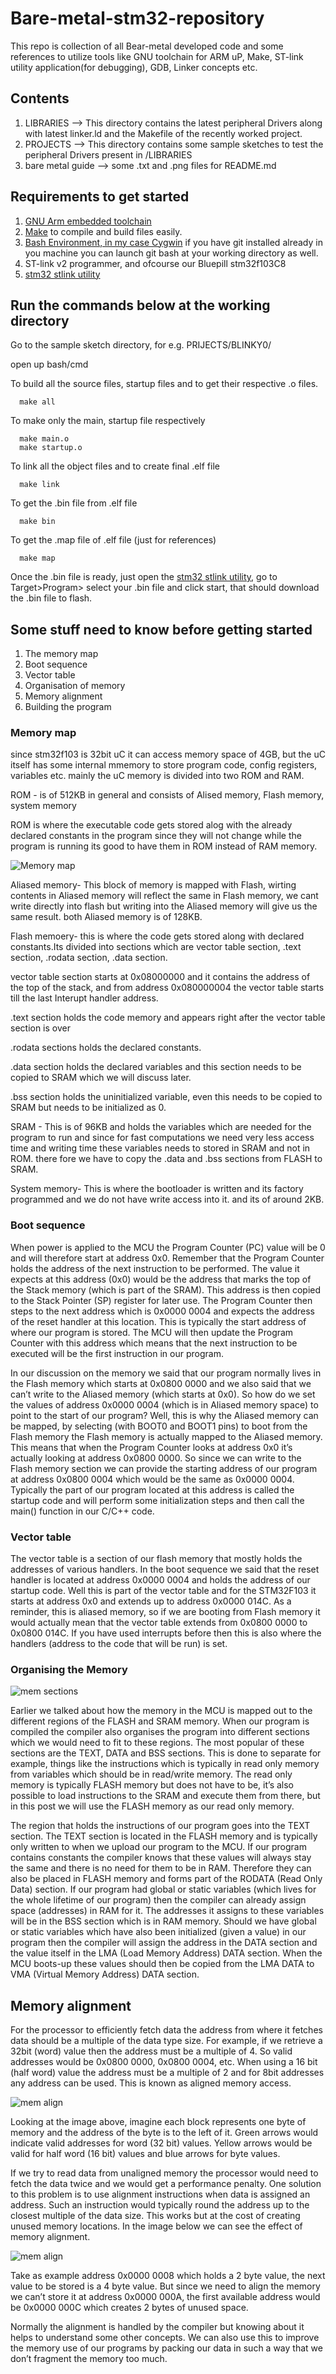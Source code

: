 # Bare-metal-stm32-repository
This repo is collection of all Bear-metal developed code and some references to utilize tools like GNU toolchain for ARM uP, Make, ST-link utility application(for debugging), GDB, Linker concepts etc.

## Contents
1. LIBRARIES         --> This directory contains the latest peripheral Drivers along with latest linker.ld and the Makefile of the recently worked project.
2. PROJECTS          --> This directory contains some sample sketches to test the peripheral Drivers present in /LIBRARIES
3. bare metal guide  --> some .txt and .png files for README.md 

## Requirements to get started
1. [GNU Arm embedded toolchain](https://developer.arm.com/tools-and-software/open-source-software/developer-tools/gnu-toolchain/gnu-rm/downloads)
2. [Make](http://gnuwin32.sourceforge.net/packages/make.htm) to compile and build files easily.
3. [Bash Environment, in my case Cygwin](https://cygwin.com/install.html) if you have git installed already in you machine you can launch git bash at your working directory as well.
4. ST-link v2 programmer, and ofcourse our Bluepill stm32f103C8
5. [stm32 stlink utility](https://www.st.com/en/development-tools/stsw-link004.html)


## Run the commands below at the working directory

Go to the sample sketch directory, for e.g. PRIJECTS/BLINKY0/ 

open up bash/cmd 

To build all the source files, startup files and to get their respective .o files.

      make all 

To make only the main, startup file respectively

      make main.o 
      make startup.o
 
To link all the object files and to create final .elf file

      make link
      
To get the .bin file from .elf file 

      make bin

      
To get the .map file of .elf file (just for references)

      make map
      
Once the .bin file is ready, just open the [stm32 stlink utility](https://www.st.com/en/development-tools/stsw-link004.html), go to Target>Program> select your .bin file and click start, that should download the .bin file to flash.
      
  
## Some stuff need to know before getting started

1. The memory map
2. Boot sequence
3. Vector table
4. Organisation of memory
5. Memory alignment
6. Building the program

### Memory map

since stm32f103 is 32bit uC it can access memory space of 4GB, but the uC itself has some internal mmemory to store program code, config registers, variables etc.
mainly the uC memory is divided into two ROM and RAM.

ROM - is of 512KB in general and consists of Alised memory, Flash memory, system memory

ROM is where the executable code gets stored alog with the already declared constants in the program since they will not change while the program is running its good to have them in ROM instead of RAM memory.

![Memory map](https://github.com/yasirfaizahmed/Bare-metal-stm32-repository/blob/master/Bear-metal%20guide/MemoryMap.png)



Aliased memory- This block of memory is mapped with Flash, wirting contents in Aliased memory will reflect the same in Flash memory, we cant write directly into flash but writing into the Aliased memory will give us the same result. both Aliased memory is of 128KB.

Flash memoery- this is where the code gets stored along with declared constants.Its divided into sections which are vector table section, .text section, .rodata section, .data section.

vector table section starts at 0x08000000 and it contains the address of the top of the stack, and from address 0x080000004 the vector table starts till the last Interupt handler address.

.text section holds the code memory and appears right after the vector table section is over

.rodata sections holds the declared constants.

.data section holds the declared variables and this section needs to be copied to SRAM which we will discuss later.

.bss section holds the uninitialized variable, even this needs to be copied to SRAM but needs to be initialized as 0.

SRAM - This is of 96KB and holds the variables which are needed for the program to run and since for fast computations we need very less access time and writing time these variables needs to stored in SRAM and not in ROM. there fore we have to copy the .data and .bss sections from FLASH to SRAM.

System memory- This is where the bootloader is written and its factory programmed and we do not have write access into it. and its of around 2KB.

### Boot sequence 

When power is applied to the MCU the Program Counter (PC) value will be 0 and will therefore start at address 0x0. Remember that the Program Counter holds the address of the next instruction to be performed. The value it expects at this address (0x0) would be the address that marks the top of the Stack memory (which is part of the SRAM). This address is then copied to the Stack Pointer (SP) register for later use. The Program Counter then steps to the next address which is 0x0000 0004 and expects the address of the reset handler at this location. This is typically the start address of where our program is stored. The MCU will then update the Program Counter with this address which means that the next instruction to be executed will be the first instruction in our program.

In our discussion on the memory we said that our program normally lives in the Flash memory which starts at 0x0800 0000 and we also said that we can’t write to the Aliased memory (which starts at 0x0). So how do we set the values of address 0x0000 0004 (which is in Aliased memory space) to point to the start of our program? Well, this is why the Aliased memory can be mapped, by selecting (with BOOT0 and BOOT1 pins) to boot from the Flash memory the Flash memory is actually mapped to the Aliased memory. This means that when the Program Counter looks at address 0x0 it’s actually looking at address 0x0800 0000. So since we can write to the Flash memory section we can provide the starting address of our program at address 0x0800 0004 which would be the same as 0x0000 0004. Typically the part of our program located at this address is called the startup code and will perform some initialization steps and then call the main() function in our C/C++ code.

### Vector table 

The vector table is a section of our flash memory that mostly holds the addresses of various handlers. In the boot sequence we said that the reset handler is located at address 0x0000 0004 and holds the address of our startup code. Well this is part of the vector table and for the STM32F103 it starts at address 0x0 and extends up to address 0x0000 014C. As a reminder, this is aliased memory, so if we are booting from Flash memory it would actually mean that the vector table extends from 0x0800 0000 to 0x0800 014C. If you have used interrupts before then this is also where the handlers (address to the code that will be run) is set.

### Organising the Memory

![mem sections](https://github.com/yasirfaizahmed/Bare-metal-stm32-repository/blob/master/Bear-metal%20guide/MemorySections.png)

Earlier we talked about how the memory in the MCU is mapped out to the different regions of the FLASH and SRAM memory. When our program is compiled the compiler also organises the program into different sections which we would need to fit to these regions. The most popular of these sections are the TEXT, DATA and BSS sections. This is done to separate for example, things like the instructions which is typically in read only memory from variables which should be in read/write memory. The read only memory is typically FLASH memory but does not have to be, it’s also possible to load instructions to the SRAM and execute them from there, but in this post we will use the FLASH memory as our read only memory.

The region that holds the instructions of our program goes into the TEXT section. The TEXT section is located in the FLASH memory and is typically only written to when we upload our program to the MCU. If our program contains constants the compiler knows that these values will always stay the same and there is no need for them to be in RAM. Therefore they can also be placed in FLASH memory and forms part of the RODATA (Read Only Data) section.
If our program had global or static variables (which lives for the whole lifetime of our program) then the compiler can already assign space (addresses) in RAM for it. The addresses it assigns to these variables will be in the BSS section which is in RAM memory.
Should we have global or static variables which have also been initialized (given a value) in our program then the compiler will assign the address in the DATA section and the value itself in the LMA (Load Memory Address) DATA section. When the MCU boots-up these values should then be copied from the LMA DATA to VMA (Virtual Memory Address) DATA section.

## Memory alignment

For the processor to efficiently fetch data the address from where it fetches data should be a multiple of the data type size. For example, if we retrieve a 32bit (word) value then the address must be a multiple of 4. So valid addresses would be 0x0800 0000, 0x0800 0004, etc. When using a 16 bit (half word) value the address must be a multiple of 2 and for 8bit addresses any address can be used. This is known as aligned memory access.

![mem align](https://github.com/yasirfaizahmed/Bare-metal-stm32-repository/blob/master/Bear-metal%20guide/MemAlign1.png)

Looking at the image above, imagine each block represents one byte of memory and the address of the byte is to the left of it. Green arrows would indicate valid addresses for word (32 bit) values. Yellow arrows would be valid for half word (16 bit) values and blue arrows for byte values.

If we try to read data from unaligned memory the processor would need to fetch the data twice and we would get a performance penalty. One solution to this problem is to use alignment instructions when data is assigned an address. Such an instruction would typically round the address up to the closest multiple of the data size. This works but at the cost of creating unused memory locations. In the image below we can see the effect of memory alignment.

![mem align](https://github.com/yasirfaizahmed/Bare-metal-stm32-repository/blob/master/Bear-metal%20guide/MemAlign2.png)

Take as example address 0x0000 0008 which holds a 2 byte value, the next value to be stored is a 4 byte value. But since we need to align the memory we can’t store it at address 0x0000 000A, the first available address would be 0x0000 000C which creates 2 bytes of unused space.

Normally the alignment is handled by the compiler but knowing about it helps to understand some other concepts. We can also use this to improve the memory use of our programs by packing our data in such a way that we don’t fragment the memory too much.








